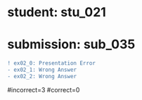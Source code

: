 # student: stu_021
# submission: sub_035

```diff
! ex02_0: Presentation Error
- ex02_1: Wrong Answer
- ex02_2: Wrong Answer
```
#incorrect=3
#correct=0
